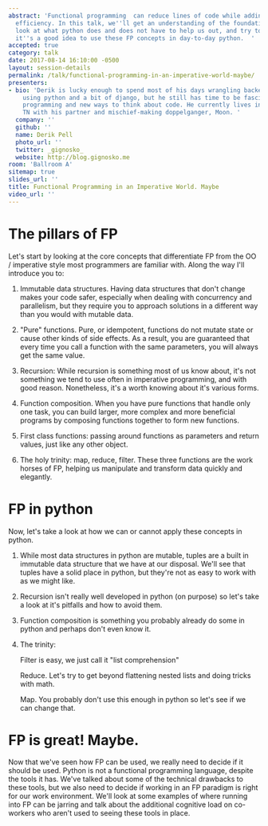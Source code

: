 ```yaml
---
abstract: 'Functional programming  can reduce lines of code while adding safety and
  efficiency. In this talk, we''ll get an understanding of the foundations of FP,
  look at what python does and does not have to help us out, and try to decide if
  it''s a good idea to use these FP concepts in day-to-day python.  '
accepted: true
category: talk
date: 2017-08-14 16:10:00 -0500
layout: session-details
permalink: /talk/functional-programming-in-an-imperative-world-maybe/
presenters:
- bio: 'Derik is lucky enough to spend most of his days wrangling backend web services
    using python and a bit of django, but he still has time to be fascinated by functional
    programming and new ways to think about code. He currently lives in Chattanooga,
    TN with his partner and mischief-making doppelganger, Moon. '
  company: ''
  github: ''
  name: Derik Pell
  photo_url: ''
  twitter: _gignosko_
  website: http://blog.gignosko.me
room: 'Ballroom A'
sitemap: true
slides_url: ''
title: Functional Programming in an Imperative World. Maybe
video_url: ''
---
```


# The pillars of FP
Let's start by looking at the core concepts that differentiate FP from the OO / imperative style most programmers are familiar with. Along the way I'll introduce you to:

1. Immutable data structures. Having data structures that don't change makes your code safer, especially when dealing with concurrency and parallelism, but they require you to approach solutions in a different way than you would with mutable data.

2. "Pure" functions. Pure, or idempotent, functions do not mutate state or cause other kinds of side effects. As a result, you are guaranteed that every time you call a function with the same parameters, you will always get the same value.

3. Recursion: While recursion is something most of us know about, it's not something we tend to use often in imperative programming, and with good reason. Nonetheless, it's a worth knowing about it's various forms.

4. Function composition. When you have pure functions that handle only one task, you can build larger, more complex and more beneficial programs by composing functions together to form new functions.

5. First class functions: passing around functions as parameters and return values, just like any other object.

6. The holy trinity: map, reduce, filter. These three functions are the work horses of FP, helping us manipulate and transform data quickly and elegantly.

# FP in python
Now, let's take a look at how we can or cannot apply these concepts in python.

1. While most data structures in python are mutable, tuples are a built in immutable data structure that we have at our disposal. We'll see that tuples have a solid place in python, but they're not as easy to work with as we might like.

2. Recursion isn't really well developed in python (on purpose) so let's take a look at it's pitfalls and how to avoid them.

3. Function composition is something you probably already do some in python and perhaps don't even know it.

4. The trinity:

    Filter is easy, we just call it "list comprehension"

    Reduce. Let's try to get beyond flattening nested lists and doing tricks with math.

    Map. You probably don't use this enough in python so let's see if we can change that.

# FP is great! Maybe.
Now that we've seen how FP can be used, we really need to decide if it should be used. Python is not a functional programming language, despite the tools it has. We've talked about some of the technical drawbacks to these tools, but we also need to decide if working in an FP paradigm is right for our work environment. We'll look at some examples of where running into FP can be jarring and talk about the additional cognitive load on co-workers who aren't used to seeing these tools in place.
